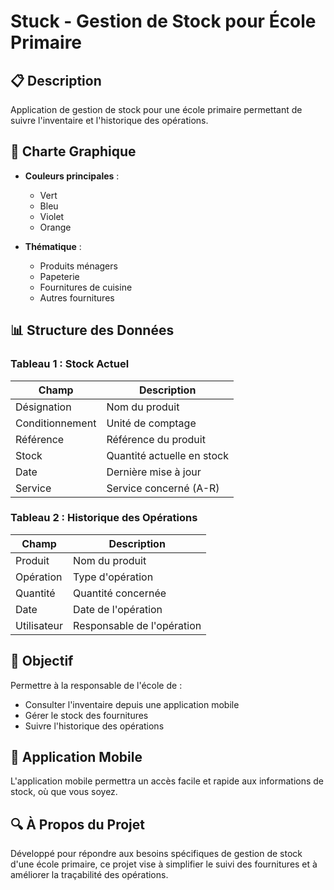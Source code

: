 # Stuck - Gestion de Stock pour École Primaire

## 📋 Description
Application de gestion de stock pour une école primaire permettant de suivre l'inventaire et l'historique des opérations.

## 🎨 Charte Graphique
- **Couleurs principales** :
  - Vert
  - Bleu
  - Violet
  - Orange

- **Thématique** :
  - Produits ménagers
  - Papeterie
  - Fournitures de cuisine
  - Autres fournitures

## 📊 Structure des Données

### Tableau 1 : Stock Actuel
| Champ | Description |
|-------|-------------|
| Désignation | Nom du produit |
| Conditionnement | Unité de comptage |
| Référence | Référence du produit |
| Stock | Quantité actuelle en stock |
| Date | Dernière mise à jour |
| Service | Service concerné (A-R) |

### Tableau 2 : Historique des Opérations
| Champ | Description |
|-------|-------------|
| Produit | Nom du produit |
| Opération | Type d'opération |
| Quantité | Quantité concernée |
| Date | Date de l'opération |
| Utilisateur | Responsable de l'opération |

## 🎯 Objectif
Permettre à la responsable de l'école de :
- Consulter l'inventaire depuis une application mobile
- Gérer le stock des fournitures
- Suivre l'historique des opérations

## 📱 Application Mobile
L'application mobile permettra un accès facile et rapide aux informations de stock, où que vous soyez.

## 🔍 À Propos du Projet
Développé pour répondre aux besoins spécifiques de gestion de stock d'une école primaire, ce projet vise à simplifier le suivi des fournitures et à améliorer la traçabilité des opérations.

